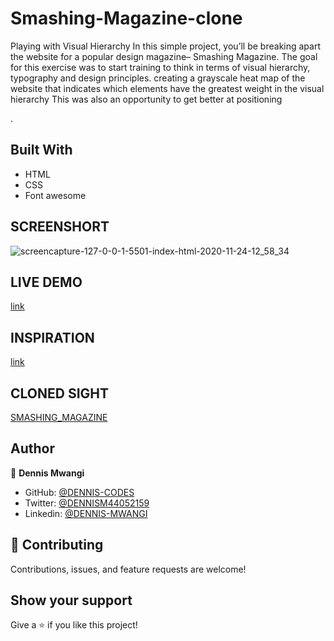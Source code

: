 # Smashing-Magazine-clone
Playing with Visual Hierarchy 
In this simple project, you’ll be breaking apart the website for a popular design magazine– Smashing Magazine. The goal for this exercise was to start training to think in terms of visual hierarchy, typography and design principles. creating a grayscale heat map of the website that indicates which elements have the greatest weight in the visual hierarchy
This was also an opportunity to get better at positioning <div> .

## Built With
- HTML
- CSS
- Font awesome

## SCREENSHORT
![screencapture-127-0-0-1-5501-index-html-2020-11-24-12_58_34](https://user-images.githubusercontent.com/65861136/100078742-e344ce80-2e54-11eb-8e47-ceac786c2a41.png)

## LIVE DEMO
[link](https://dennis-codes.github.io/Smashing-Magazine-clone/)

## INSPIRATION
[link](https://web.archive.org/web/20170628134444/http://www.vanseodesign.com/blog/wp-content/uploads/2009/12/visual-hierarchy-compared.png)

## CLONED SIGHT
[SMASHING_MAGAZINE](https://www.smashingmagazine.com/)

## Author

👤 **Dennis Mwangi**

- GitHub: [@DENNIS-CODES](https://github.com/DENNIS-CODES)
- Twitter: [@DENNISM44052159](https://twitter.com/DENNISM44052159)
- Linkedin: [@DENNIS-MWANGI](https://www.linkedin.com/in/dennis-mwangi-14b7a01b2/)


## 🤝 Contributing

Contributions, issues, and feature requests are welcome!



## Show your support

Give a ⭐️ if you like this project!
